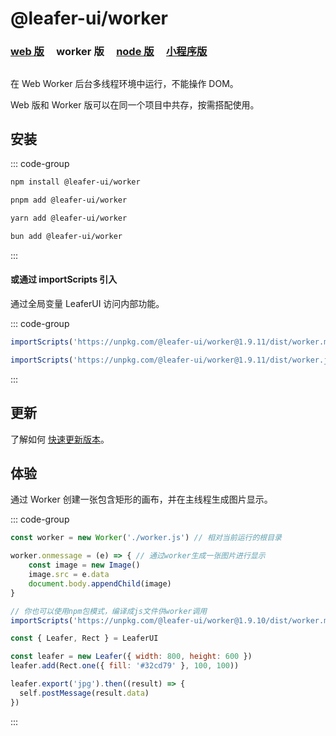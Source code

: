 # @leafer-ui/worker

### [web 版](/guide/install/ui/start.md) &nbsp; &nbsp; worker 版 &nbsp; &nbsp; [node 版](/guide/install/ui/node/start.md) &nbsp; &nbsp; [小程序版](/guide/install/ui/miniapp/start.md)

##

在 Web Worker 后台多线程环境中运行，不能操作 DOM。

Web 版和 Worker 版可以在同一个项目中共存，按需搭配使用。

## 安装

::: code-group

```sh [npm]
npm install @leafer-ui/worker
```

```sh [pnpm]
pnpm add @leafer-ui/worker
```

```sh [yarn]
yarn add @leafer-ui/worker
```

```sh [bun]
bun add @leafer-ui/worker
```

:::

#### 或通过 importScripts 引入

通过全局变量 LeaferUI 访问内部功能。

::: code-group

```js [worker.min.js]
importScripts('https://unpkg.com/@leafer-ui/worker@1.9.11/dist/worker.min.js')
```

```js [worker.js]
importScripts('https://unpkg.com/@leafer-ui/worker@1.9.11/dist/worker.js')
```

:::

<!-- https://unpkg.com 无法访问时，可替换为 https://cdn.jsdelivr.net/npm -->

## 更新

了解如何 [快速更新版本](/guide/update.md)。

## 体验

通过 Worker 创建一张包含矩形的画布，并在主线程生成图片显示。

::: code-group

```js
const worker = new Worker('./worker.js') // 相对当前运行的根目录

worker.onmessage = (e) => { // 通过worker生成一张图片进行显示
    const image = new Image()
    image.src = e.data
    document.body.appendChild(image)
}
```

```js
// 你也可以使用npm包模式，编译成js文件供worker调用
importScripts('https://unpkg.com/@leafer-ui/worker@1.9.10/dist/worker.min.js')

const { Leafer, Rect } = LeaferUI

const leafer = new Leafer({ width: 800, height: 600 })
leafer.add(Rect.one({ fill: '#32cd79' }, 100, 100))

leafer.export('jpg').then((result) => {
  self.postMessage(result.data)
})

```

:::
